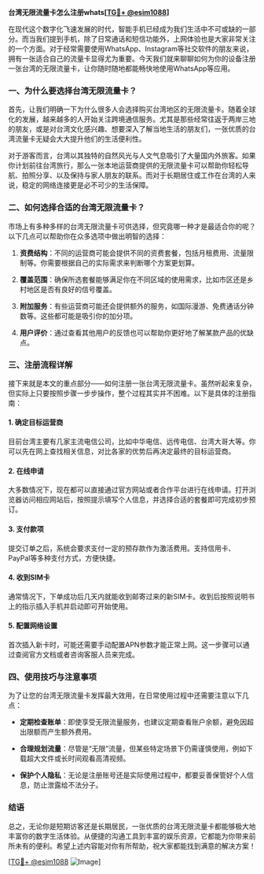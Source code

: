 **台湾无限流量卡怎么注册whats[[TG💪+ @esim1088](https://t.me/s/esim1088)]**

在现代这个数字化飞速发展的时代，智能手机已经成为我们生活中不可或缺的一部分。而当我们提到手机，除了日常通话和短信功能外，上网体验也是大家非常关注的一个方面。对于经常需要使用WhatsApp、Instagram等社交软件的朋友来说，拥有一张适合自己的流量卡显得尤为重要。今天我们就来聊聊如何为你的设备注册一张台湾的无限流量卡，让你随时随地都能畅快地使用WhatsApp等应用。

### 一、为什么要选择台湾无限流量卡？

首先，让我们明确一下为什么很多人会选择购买台湾地区的无限流量卡。随着全球化的发展，越来越多的人开始关注跨境通信服务。尤其是那些经常往返于两岸三地的朋友，或是对台湾文化感兴趣、想要深入了解当地生活的朋友们，一张优质的台湾流量卡无疑会大大提升他们的生活便利性。

对于游客而言，台湾以其独特的自然风光与人文气息吸引了大量国内外旅客。如果你计划前往台湾旅行，那么一张本地运营商提供的无限流量卡可以帮助你轻松导航、拍照分享、以及保持与家人朋友的联系。而对于长期居住或工作在台湾的人来说，稳定的网络连接更是必不可少的生活保障。

### 二、如何选择合适的台湾无限流量卡？

市场上有多种多样的台湾无限流量卡可供选择，但究竟哪一种才是最适合你的呢？以下几点可以帮助你在众多选项中做出明智的选择：

1. **资费结构**：不同的运营商可能会提供不同的资费套餐，包括月租费用、流量限制等。你需要根据自己的实际需求来判断哪个方案更划算。
   
2. **覆盖范围**：确保所选套餐能够满足你在不同区域的使用需求，比如市区还是乡村地区是否有良好的信号覆盖。
   
3. **附加服务**：有些运营商可能还会提供额外的服务，如国际漫游、免费通话分钟数等。这些都可能是吸引你的加分项。

4. **用户评价**：通过查看其他用户的反馈也可以帮助你更好地了解某款产品的优缺点。

### 三、注册流程详解

接下来就是本文的重点部分——如何注册一张台湾无限流量卡。虽然听起来复杂，但实际上只要按照步骤一步步操作，整个过程其实并不困难。以下是具体的注册指南：

#### 1. 确定目标运营商
目前台湾主要有几家主流电信公司，比如中华电信、远传电信、台湾大哥大等。你可以先在网上查找相关信息，对比各家的优势后再决定最终的目标运营商。

#### 2. 在线申请
大多数情况下，现在都可以直接通过官方网站或者合作平台进行在线申请。打开浏览器访问相应网站后，按照提示填写个人信息，并选择合适的套餐即可完成初步预订。

#### 3. 支付款项
提交订单之后，系统会要求支付一定的预存款作为激活费用。支持信用卡、PayPal等多种支付方式，方便快捷。

#### 4. 收到SIM卡
通常情况下，下单成功后几天内就能收到邮寄过来的新SIM卡。收到后按照说明书上的指示插入手机并启动即可开始使用。

#### 5. 配置网络设置
首次插入新卡时，可能还需要手动配置APN参数才能正常上网。这一步骤可以通过查阅官方文档或者咨询客服人员来完成。

### 四、使用技巧与注意事项

为了让您的台湾无限流量卡发挥最大效用，在日常使用过程中还需要注意以下几点：

- **定期检查账单**：即使享受无限流量服务，也建议定期查看账户余额，避免因超出限额而产生额外费用。
  
- **合理规划流量**：尽管是“无限”流量，但某些特定场景下仍需谨慎使用，例如下载超大文件或长时间观看高清视频。

- **保护个人隐私**：无论是注册账号还是实际使用过程中，都要妥善保管好个人信息，防止泄露给不法分子。

### 结语

总之，无论你是短期访客还是长期居民，一张优质的台湾无限流量卡都能够极大地丰富你的数字生活体验。从便捷的沟通工具到丰富的娱乐资源，它都能为你带来前所未有的便利。希望上述内容能对你有所帮助，祝大家都能找到满意的解决方案！

[[TG💪+ @esim1088](https://t.me/s/esim1088) ![Image](https://i.postimg.cc/4NQfJmqS/Snipaste-2025-05-13-00-14-12.png)]